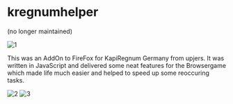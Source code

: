 # kregnumhelper
(no longer maintained)

![1](https://user-images.githubusercontent.com/6061706/32343742-df166e16-c004-11e7-9863-70bf5dfa520a.jpg)

This was an AddOn to FireFox for KapiRegnum Germany from upjers.
It was written in JavaScript and delivered some neat features for the Browsergame which made life much easier
and helped to speed up some reoccuring tasks.

![2](https://user-images.githubusercontent.com/6061706/32343743-df31bba8-c004-11e7-9332-7b61a5c0db63.jpg)
![3](https://user-images.githubusercontent.com/6061706/32343744-df4af118-c004-11e7-83b2-e2951eae1601.jpg)


